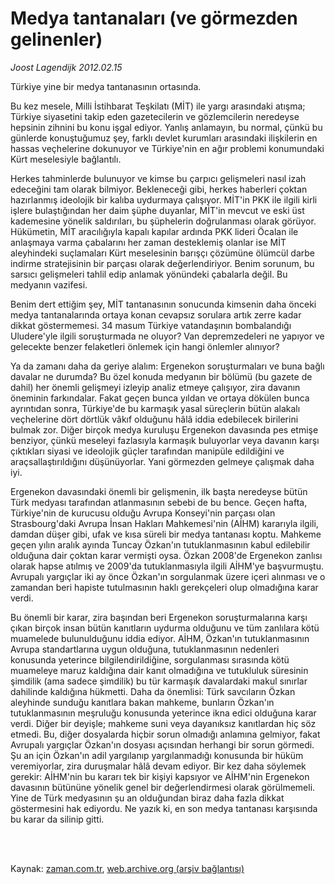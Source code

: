 # Medya tantanaları  (ve görmezden gelinenler)

*Joost Lagendijk 2012.02.15*

<td class="columnist-detail">
<p>Türkiye yine bir medya tantanasının ortasında.</p>
<p>
<div id="haberMetinDiv">
<p>Bu kez mesele, Milli İstihbarat Teşkilatı (MİT) ile yargı arasındaki atışma; Türkiye siyasetini takip eden gazetecilerin ve gözlemcilerin neredeyse hepsinin zihnini bu konu işgal ediyor. Yanlış anlamayın, bu normal, çünkü bu günlerde konuştuğumuz şey, farklı devlet kurumları arasındaki ilişkilerin en hassas veçhelerine dokunuyor ve Türkiye'nin en ağır problemi konumundaki Kürt meselesiyle bağlantılı.
<p>Herkes tahminlerde bulunuyor ve kimse bu çarpıcı gelişmeleri nasıl izah edeceğini tam olarak bilmiyor. Bekleneceği gibi, herkes haberleri çoktan hazırlanmış ideolojik bir kalıba uydurmaya çalışıyor. MİT'in PKK ile ilgili kirli işlere bulaştığından her daim şüphe duyanlar, MİT'in mevcut ve eski üst kademesine yönelik saldırıları, bu şüphelerin doğrulanması olarak görüyor. Hükümetin, MİT aracılığıyla kapalı kapılar ardında PKK lideri Öcalan ile anlaşmaya varma çabalarını her zaman desteklemiş olanlar ise MİT aleyhindeki suçlamaları Kürt meselesinin barışçı çözümüne ölümcül darbe indirme stratejisinin bir parçası olarak değerlendiriyor. Benim sorunum, bu sarsıcı gelişmeleri tahlil edip anlamak yönündeki çabalarla değil. Bu medyanın vazifesi.
<p>Benim dert ettiğim şey, MİT tantanasının sonucunda kimsenin daha önceki medya tantanalarında ortaya konan cevapsız sorulara artık zerre kadar dikkat göstermemesi. 34 masum Türkiye vatandaşının bombalandığı Uludere'yle ilgili soruşturmada ne oluyor? Van depremzedeleri ne yapıyor ve gelecekte benzer felaketleri önlemek için hangi önlemler alınıyor?
<p>Ya da zamanı daha da geriye alalım: Ergenekon soruşturmaları ve buna bağlı davalar ne durumda? Bu özel konuda medyanın bir bölümü (bu gazete de dahil) her önemli gelişmeyi izleyip analiz etmeye çalışıyor, zira davanın öneminin farkındalar. Fakat geçen bunca yıldan ve ortaya dökülen bunca ayrıntıdan sonra, Türkiye'de bu karmaşık yasal süreçlerin bütün alakalı veçhelerine dört dörtlük vâkıf olduğunu hâlâ iddia edebilecek birilerini bulmak zor. Diğer birçok medya kuruluşu Ergenekon davasında pes etmişe benziyor, çünkü meseleyi fazlasıyla karmaşık buluyorlar veya davanın karşı çıktıkları siyasi ve ideolojik güçler tarafından manipüle edildiğini ve araçsallaştırıldığını düşünüyorlar. Yani görmezden gelmeye çalışmak daha iyi.
<p>Ergenekon davasındaki önemli bir gelişmenin, ilk başta neredeyse bütün Türk medyası tarafından atlanmasının sebebi de bu bence. Geçen hafta, Türkiye'nin de kurucusu olduğu Avrupa Konseyi'nin parçası olan Strasbourg'daki Avrupa İnsan Hakları Mahkemesi'nin (AİHM) kararıyla ilgili, damdan düşer gibi, ufak ve kısa süreli bir medya tantanası koptu. Mahkeme geçen yılın aralık ayında Tuncay Özkan'ın tutuklanmasının kabul edilebilir olduğuna dair çoktan karar vermişti oysa. Özkan 2008'de Ergenekon zanlısı olarak hapse atılmış ve 2009'da tutuklanmasıyla ilgili AİHM'ye başvurmuştu. Avrupalı yargıçlar iki ay önce Özkan'ın sorgulanmak üzere içeri alınması ve o zamandan beri hapiste tutulmasının haklı gerekçeleri olup olmadığına karar verdi.
<p>Bu önemli bir karar, zira başından beri Ergenekon soruşturmalarına karşı çıkan birçok insan bütün kanıtların uydurma olduğunu ve tüm zanlılara kötü muamelede bulunulduğunu iddia ediyor. AİHM, Özkan'ın tutuklanmasının Avrupa standartlarına uygun olduğuna, tutuklanmasının nedenleri konusunda yeterince bilgilendirildiğine, sorgulanması sırasında kötü muameleye maruz kaldığına dair kanıt olmadığına ve tutukluluk süresinin şimdilik (ama sadece şimdilik) bu tür karmaşık davalardaki makul sınırlar dahilinde kaldığına hükmetti. Daha da önemlisi: Türk savcıların Özkan aleyhinde sunduğu kanıtlara bakan mahkeme, bunların Özkan'ın tutuklanmasının meşruluğu konusunda yeterince ikna edici olduğuna karar verdi. Diğer bir deyişle; mahkeme suni veya dayanıksız kanıtlardan hiç söz etmedi. Bu, diğer dosyalarda hiçbir sorun olmadığı anlamına gelmiyor, fakat Avrupalı yargıçlar Özkan'ın dosyası açısından herhangi bir sorun görmedi. Şu an için Özkan'ın adil yargılanıp yargılanmadığı konusunda bir hüküm veremiyorlar, zira duruşmalar hâlâ devam ediyor. Bir kez daha söylemek gerekir: AİHM'nin bu kararı tek bir kişiyi kapsıyor ve AİHM'nin Ergenekon davasının bütününe yönelik genel bir değerlendirmesi olarak görülmemeli. Yine de Türk medyasının şu an olduğundan biraz daha fazla dikkat göstermesini hak ediyordu. Ne yazık ki, en son medya tantanası karşısında bu karar da silinip gitti. </p></p></p></p></p></p></div>
</p>


<p><br>
		 </br></p></td>

Kaynak: [zaman.com.tr](http://zaman.com.tr/yazar.do?yazino=1245381), [web.archive.org (arşiv bağlantısı)](http://web.archive.org/web/20120324185253/http://www.zaman.com.tr:80/yazar.do?yazino=1245381)
